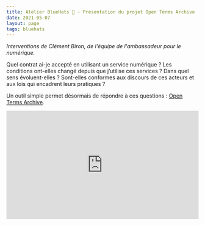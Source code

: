 ```yaml
---
title: Atelier BlueHats 🧢 - Présentation du projet Open Terms Archive
date: 2021-05-07
layout: page
tags: bluehats
---
```


*Interventions de Clément Biron, de l'équipe de l'ambassadeur pour le numérique.*

Quel contrat ai-je accepté en utilisant un service numérique ? Les conditions ont-elles changé depuis que j’utilise ces services ? Dans quel sens évoluent-elles ? Sont-elles conformes aux discours de ces acteurs et aux lois qui encadrent leurs pratiques ?

Un outil simple permet désormais de répondre à ces questions : [Open Terms Archive](https://disinfo.quaidorsay.fr/en/open-terms-archive).

<div style="position:relative;padding-bottom:56.25%;height:0;overflow:hidden;"> <iframe style="width:100%;height:100%;position:absolute;left:0px;top:0px;overflow:hidden" frameborder="0" type="text/html" src="https://www.dailymotion.com/embed/video/x82vcue" width="100%" height="100%" allowfullscreen > </iframe> </div>

